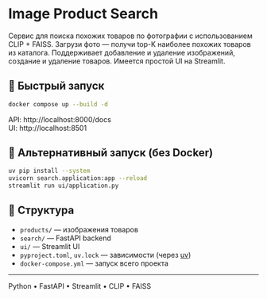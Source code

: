 # Image Product Search

Сервис для поиска похожих товаров по фотографии с использованием CLIP + FAISS. Загрузи фото — получи top-K наиболее похожих товаров из каталога. Поддерживает добавление и удаление изображений, создание и удаление товаров. Имеется простой UI на Streamlit.

## 🔧 Быстрый запуск

```bash
docker compose up --build -d
```

API: http://localhost:8000/docs  
UI: http://localhost:8501

## 🧪 Альтернативный запуск (без Docker)

```bash
uv pip install --system
uvicorn search.application:app --reload
streamlit run ui/application.py
```

## 📁 Структура

- `products/` — изображения товаров  
- `search/` — FastAPI backend  
- `ui/` — Streamlit UI  
- `pyproject.toml`, `uv.lock` — зависимости (через [uv](https://github.com/astral-sh/uv))  
- `docker-compose.yml` — запуск всего проекта

---

Python • FastAPI • Streamlit • CLIP • FAISS